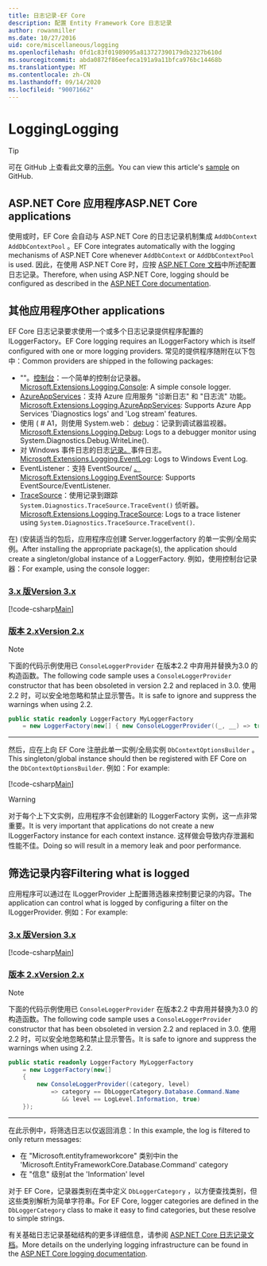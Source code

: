```yaml
---
title: 日志记录-EF Core
description: 配置 Entity Framework Core 日志记录
author: rowanmiller
ms.date: 10/27/2016
uid: core/miscellaneous/logging
ms.openlocfilehash: 0fd1c83f01989095a813727390179db2327b610d
ms.sourcegitcommit: abda0872f86eefeca191a9a11bfca976bc14468b
ms.translationtype: MT
ms.contentlocale: zh-CN
ms.lasthandoff: 09/14/2020
ms.locfileid: "90071662"
---
```

# <a name="logging"></a><span data-ttu-id="ccf69-103">Logging</span><span class="sxs-lookup"><span data-stu-id="ccf69-103">Logging</span></span>

> [!TIP]  
> <span data-ttu-id="ccf69-104">可在 GitHub 上查看此文章的[示例](https://github.com/dotnet/EntityFramework.Docs/tree/master/samples/core/Miscellaneous/Logging)。</span><span class="sxs-lookup"><span data-stu-id="ccf69-104">You can view this article's [sample](https://github.com/dotnet/EntityFramework.Docs/tree/master/samples/core/Miscellaneous/Logging) on GitHub.</span></span>

## <a name="aspnet-core-applications"></a><span data-ttu-id="ccf69-105">ASP.NET Core 应用程序</span><span class="sxs-lookup"><span data-stu-id="ccf69-105">ASP.NET Core applications</span></span>

<span data-ttu-id="ccf69-106">使用或时，EF Core 会自动与 ASP.NET Core 的日志记录机制集成 `AddDbContext` `AddDbContextPool` 。</span><span class="sxs-lookup"><span data-stu-id="ccf69-106">EF Core integrates automatically with the logging mechanisms of ASP.NET Core whenever `AddDbContext` or `AddDbContextPool` is used.</span></span> <span data-ttu-id="ccf69-107">因此，在使用 ASP.NET Core 时，应按 [ASP.NET Core 文档](/aspnet/core/fundamentals/logging?tabs=aspnetcore2x)中所述配置日志记录。</span><span class="sxs-lookup"><span data-stu-id="ccf69-107">Therefore, when using ASP.NET Core, logging should be configured as described in the [ASP.NET Core documentation](/aspnet/core/fundamentals/logging?tabs=aspnetcore2x).</span></span>

## <a name="other-applications"></a><span data-ttu-id="ccf69-108">其他应用程序</span><span class="sxs-lookup"><span data-stu-id="ccf69-108">Other applications</span></span>

<span data-ttu-id="ccf69-109">EF Core 日志记录要求使用一个或多个日志记录提供程序配置的 ILoggerFactory。</span><span class="sxs-lookup"><span data-stu-id="ccf69-109">EF Core logging requires an ILoggerFactory which is itself configured with one or more logging providers.</span></span> <span data-ttu-id="ccf69-110">常见的提供程序随附在以下包中：</span><span class="sxs-lookup"><span data-stu-id="ccf69-110">Common providers are shipped in the following packages:</span></span>

* <span data-ttu-id="ccf69-111">""。[控制台](https://www.nuget.org/packages/Microsoft.Extensions.Logging.Console/)：一个简单的控制台记录器。</span><span class="sxs-lookup"><span data-stu-id="ccf69-111">[Microsoft.Extensions.Logging.Console](https://www.nuget.org/packages/Microsoft.Extensions.Logging.Console/): A simple console logger.</span></span>
* <span data-ttu-id="ccf69-112">[AzureAppServices](https://www.nuget.org/packages/Microsoft.Extensions.Logging.AzureAppServices/)：支持 Azure 应用服务 "诊断日志" 和 "日志流" 功能。</span><span class="sxs-lookup"><span data-stu-id="ccf69-112">[Microsoft.Extensions.Logging.AzureAppServices](https://www.nuget.org/packages/Microsoft.Extensions.Logging.AzureAppServices/): Supports Azure App Services 'Diagnostics logs' and 'Log stream' features.</span></span>
* <span data-ttu-id="ccf69-113">使用 ( # A1，则使用 System.web： [debug](https://www.nuget.org/packages/Microsoft.Extensions.Logging.Debug/)：记录到调试器监视器。</span><span class="sxs-lookup"><span data-stu-id="ccf69-113">[Microsoft.Extensions.Logging.Debug](https://www.nuget.org/packages/Microsoft.Extensions.Logging.Debug/): Logs to a debugger monitor using System.Diagnostics.Debug.WriteLine().</span></span>
* <span data-ttu-id="ccf69-114">对 Windows 事件日志的日志[记录。](https://www.nuget.org/packages/Microsoft.Extensions.Logging.EventLog/)事件日志。</span><span class="sxs-lookup"><span data-stu-id="ccf69-114">[Microsoft.Extensions.Logging.EventLog](https://www.nuget.org/packages/Microsoft.Extensions.Logging.EventLog/): Logs to Windows Event Log.</span></span>
* <span data-ttu-id="ccf69-115">EventListener：支持 EventSource/ [。](https://www.nuget.org/packages/Microsoft.Extensions.Logging.EventSource/)</span><span class="sxs-lookup"><span data-stu-id="ccf69-115">[Microsoft.Extensions.Logging.EventSource](https://www.nuget.org/packages/Microsoft.Extensions.Logging.EventSource/): Supports EventSource/EventListener.</span></span>
* <span data-ttu-id="ccf69-116">[TraceSource](https://www.nuget.org/packages/Microsoft.Extensions.Logging.TraceSource/)：使用记录到跟踪 `System.Diagnostics.TraceSource.TraceEvent()` 侦听器。</span><span class="sxs-lookup"><span data-stu-id="ccf69-116">[Microsoft.Extensions.Logging.TraceSource](https://www.nuget.org/packages/Microsoft.Extensions.Logging.TraceSource/): Logs to a trace listener using `System.Diagnostics.TraceSource.TraceEvent()`.</span></span>

<span data-ttu-id="ccf69-117">在)  (安装适当的包后，应用程序应创建 Server.loggerfactory 的单一实例/全局实例。</span><span class="sxs-lookup"><span data-stu-id="ccf69-117">After installing the appropriate package(s), the application should create a singleton/global instance of a LoggerFactory.</span></span> <span data-ttu-id="ccf69-118">例如，使用控制台记录器：</span><span class="sxs-lookup"><span data-stu-id="ccf69-118">For example, using the console logger:</span></span>

### <a name="version-3x"></a>[<span data-ttu-id="ccf69-119">3\.x 版</span><span class="sxs-lookup"><span data-stu-id="ccf69-119">Version 3.x</span></span>](#tab/v3)

[!code-csharp[Main](../../../samples/core/Miscellaneous/Logging/Logging/BloggingContext.cs#DefineLoggerFactory)]

### <a name="version-2x"></a>[<span data-ttu-id="ccf69-120">版本 2.x</span><span class="sxs-lookup"><span data-stu-id="ccf69-120">Version 2.x</span></span>](#tab/v2)

> [!NOTE]
> <span data-ttu-id="ccf69-121">下面的代码示例使用已 `ConsoleLoggerProvider` 在版本2.2 中弃用并替换为3.0 的构造函数。</span><span class="sxs-lookup"><span data-stu-id="ccf69-121">The following code sample uses a `ConsoleLoggerProvider` constructor that has been obsoleted in version 2.2 and replaced in 3.0.</span></span> <span data-ttu-id="ccf69-122">使用2.2 时，可以安全地忽略和禁止显示警告。</span><span class="sxs-lookup"><span data-stu-id="ccf69-122">It is safe to ignore and suppress the warnings when using 2.2.</span></span>

``` csharp
public static readonly LoggerFactory MyLoggerFactory
    = new LoggerFactory(new[] { new ConsoleLoggerProvider((_, __) => true, true) });
```

***

<span data-ttu-id="ccf69-123">然后，应在上向 EF Core 注册此单一实例/全局实例 `DbContextOptionsBuilder` 。</span><span class="sxs-lookup"><span data-stu-id="ccf69-123">This singleton/global instance should then be registered with EF Core on the `DbContextOptionsBuilder`.</span></span> <span data-ttu-id="ccf69-124">例如：</span><span class="sxs-lookup"><span data-stu-id="ccf69-124">For example:</span></span>

[!code-csharp[Main](../../../samples/core/Miscellaneous/Logging/Logging/BloggingContext.cs#RegisterLoggerFactory)]

> [!WARNING]
> <span data-ttu-id="ccf69-125">对于每个上下文实例，应用程序不会创建新的 ILoggerFactory 实例，这一点非常重要。</span><span class="sxs-lookup"><span data-stu-id="ccf69-125">It is very important that applications do not create a new ILoggerFactory instance for each context instance.</span></span> <span data-ttu-id="ccf69-126">这样做会导致内存泄漏和性能不佳。</span><span class="sxs-lookup"><span data-stu-id="ccf69-126">Doing so will result in a memory leak and poor performance.</span></span>

## <a name="filtering-what-is-logged"></a><span data-ttu-id="ccf69-127">筛选记录内容</span><span class="sxs-lookup"><span data-stu-id="ccf69-127">Filtering what is logged</span></span>

<span data-ttu-id="ccf69-128">应用程序可以通过在 ILoggerProvider 上配置筛选器来控制要记录的内容。</span><span class="sxs-lookup"><span data-stu-id="ccf69-128">The application can control what is logged by configuring a filter on the ILoggerProvider.</span></span> <span data-ttu-id="ccf69-129">例如：</span><span class="sxs-lookup"><span data-stu-id="ccf69-129">For example:</span></span>

### <a name="version-3x"></a>[<span data-ttu-id="ccf69-130">3\.x 版</span><span class="sxs-lookup"><span data-stu-id="ccf69-130">Version 3.x</span></span>](#tab/v3)

[!code-csharp[Main](../../../samples/core/Miscellaneous/Logging/Logging/BloggingContextWithFiltering.cs#DefineLoggerFactory)]

### <a name="version-2x"></a>[<span data-ttu-id="ccf69-131">版本 2.x</span><span class="sxs-lookup"><span data-stu-id="ccf69-131">Version 2.x</span></span>](#tab/v2)

> [!NOTE]
> <span data-ttu-id="ccf69-132">下面的代码示例使用已 `ConsoleLoggerProvider` 在版本2.2 中弃用并替换为3.0 的构造函数。</span><span class="sxs-lookup"><span data-stu-id="ccf69-132">The following code sample uses a `ConsoleLoggerProvider` constructor that has been obsoleted in version 2.2 and replaced in 3.0.</span></span> <span data-ttu-id="ccf69-133">使用2.2 时，可以安全地忽略和禁止显示警告。</span><span class="sxs-lookup"><span data-stu-id="ccf69-133">It is safe to ignore and suppress the warnings when using 2.2.</span></span>

``` csharp
public static readonly LoggerFactory MyLoggerFactory
    = new LoggerFactory(new[]
    {
        new ConsoleLoggerProvider((category, level)
            => category == DbLoggerCategory.Database.Command.Name
               && level == LogLevel.Information, true)
    });
```

***

<span data-ttu-id="ccf69-134">在此示例中，将筛选日志以仅返回消息：</span><span class="sxs-lookup"><span data-stu-id="ccf69-134">In this example, the log is filtered to only return messages:</span></span>

* <span data-ttu-id="ccf69-135">在 "Microsoft.entityframeworkcore" 类别中</span><span class="sxs-lookup"><span data-stu-id="ccf69-135">in the 'Microsoft.EntityFrameworkCore.Database.Command' category</span></span>
* <span data-ttu-id="ccf69-136">在 "信息" 级别</span><span class="sxs-lookup"><span data-stu-id="ccf69-136">at the 'Information' level</span></span>

<span data-ttu-id="ccf69-137">对于 EF Core，记录器类别在类中定义 `DbLoggerCategory` ，以方便查找类别，但这些类别解析为简单字符串。</span><span class="sxs-lookup"><span data-stu-id="ccf69-137">For EF Core, logger categories are defined in the `DbLoggerCategory` class to make it easy to find categories, but these resolve to simple strings.</span></span>

<span data-ttu-id="ccf69-138">有关基础日志记录基础结构的更多详细信息，请参阅 [ASP.NET Core 日志记录文档](/aspnet/core/fundamentals/logging?tabs=aspnetcore2x)。</span><span class="sxs-lookup"><span data-stu-id="ccf69-138">More details on the underlying logging infrastructure can be found in the [ASP.NET Core logging documentation](/aspnet/core/fundamentals/logging?tabs=aspnetcore2x).</span></span>
